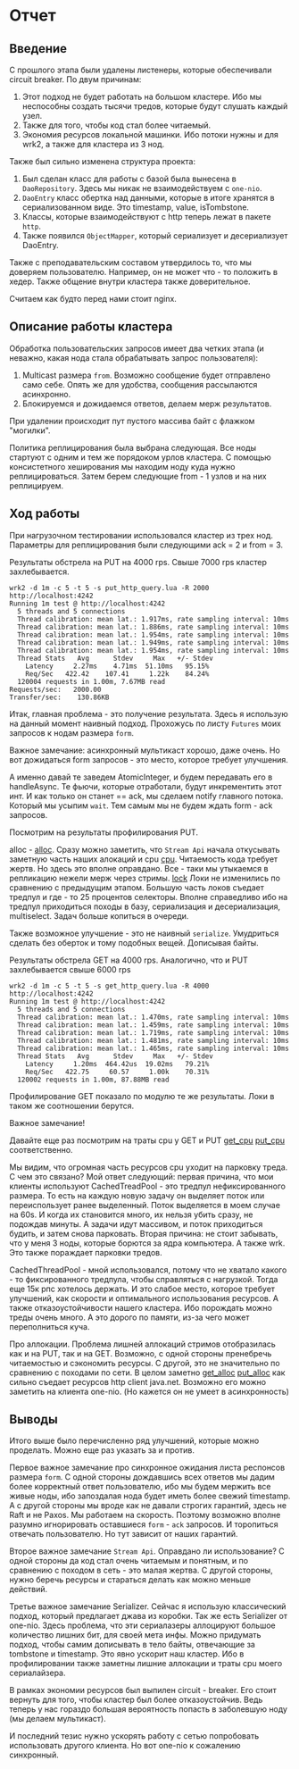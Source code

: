 # Отчет

## Введение

С прошлого этапа были удалены листенеры, которые обеспечивали circuit breaker.
По двум причинам:

1. Этот подход не будет работать на большом кластере. Ибо мы неспособны создать тысячи тредов, которые будут слушать
   каждый узел.
2. Также для того, чтобы код стал более читаемый.
3. Экономия ресурсов локальной машинки. Ибо потоки нужны и для wrk2, а также для кластера из 3 нод.

Также был сильно изменена структура проекта:

1. Был сделан класс для работы с базой была вынесена в `DaoRepository`. Здесь мы никак не взаимодействуем с `one-nio`.
2. `DaoEntry` класс обертка над данными, которые в итоге хранятся в сериализованном виде. Это timestamp, value,
   isTombstone.
3. Классы, которые взаимодействуют с http теперь лежат в пакете `http`.
4. Также появился `ObjectMapper`, который сериализует и десериализует DaoEntry.

Также с преподавательским составом утвердилось то, что мы доверяем пользователю. Например, он не может что - то положить
в хедер. Также общение внутри кластера также доверительное.

Считаем как будто перед нами стоит nginx.

## Описание работы кластера

Обработка пользовательских запросов имеет два четких этапа (и неважно, какая нода стала обрабатывать запрос
пользователя):

1. Multicast размера `from`. Возможно сообщение будет отправлено само себе. Опять же для удобства, сообщения
   рассылаются асинхронно.
2. Блокируемся и дожидаемся ответов, делаем мерж результатов.

При удалении происходит пут пустого массива байт с флажком "могилки".

Политика реплицирования была выбрана следующая. Все ноды стартуют с одним и тем же порядоком урлов кластера.
С помощью консистетного хеширования мы находим ноду куда нужно реплицироваться. Затем берем следующие from - 1 узлов и
на них реплицируем.

## Ход работы

При нагрузочном тестировании использовался кластер из трех нод. Параметры для реплицирования были следующими ack = 2 и
from = 3.

Результаты обстрела на PUT на 4000 rps. Свыше 7000 rps кластер захлебывается.

````
wrk2 -d 1m -c 5 -t 5 -s put_http_query.lua -R 2000 http://localhost:4242
Running 1m test @ http://localhost:4242
  5 threads and 5 connections
  Thread calibration: mean lat.: 1.917ms, rate sampling interval: 10ms
  Thread calibration: mean lat.: 1.886ms, rate sampling interval: 10ms
  Thread calibration: mean lat.: 1.954ms, rate sampling interval: 10ms
  Thread calibration: mean lat.: 1.949ms, rate sampling interval: 10ms
  Thread calibration: mean lat.: 1.954ms, rate sampling interval: 10ms
  Thread Stats   Avg      Stdev     Max   +/- Stdev
    Latency     2.27ms    4.71ms  51.10ms   95.15%
    Req/Sec   422.42    107.41     1.22k    84.24%
  120004 requests in 1.00m, 7.67MB read
Requests/sec:   2000.00
Transfer/sec:    130.86KB
````

Итак, главная проблема - это получение результата.
Здесь я использую на данный момент наивный подход. Прохожусь по листу `Futures` моих запросов к нодам pазмера `form`.

Важное замечание: асинхронный мультикаст хорошо, даже очень. Но вот дожидаться form запросов - это место, которое
требует улучшения.

А именно давай те заведем AtomicInteger, и будем передавать его в handleAsync. Те фьючи, которые отработали, будут
инкрементить этот инт. И как только он станет == ack, мы сделаем notify главного потока. Который мы усыпим `wait`.
Тем самым мы не будем ждать form - ack запросов.

Посмотрим на результаты профилирования PUT.

alloc - [alloc](./profiler/png/put_alloc.png). Сразу можно заметить, что `Stream Api` начала откусывать заметную часть
наших алокаций и cpu [cpu](./profiler/png/put_cpu.png). Читаемость кода требует жертв. Но здесь это вполне оправдано.
Все - таки мы утыкаемся в репликацию нежели мерж через стримы. [lock](./profiler/png/put_lock.png) Локи не изменились по
сравнению с предыдущим этапом. Большую часть локов съедает тредпул и где - то 25 процентов селекторы. Вполне справедливо
ибо на тредпул приходиться походы в базу, сериализация и десериализация, multiselect. Задач больше копиться в очереди.

Также возможное улучшение - это не наивный `serialize`. Умудриться сделать без оберток и тому подобных вещей. Дописывая
байты.

Результаты обстрела GET на 4000 rps. Аналогично, что и PUT захлебывается свыше 6000 rps

```
wrk2 -d 1m -c 5 -t 5 -s get_http_query.lua -R 4000 http://localhost:4242
Running 1m test @ http://localhost:4242
  5 threads and 5 connections
  Thread calibration: mean lat.: 1.470ms, rate sampling interval: 10ms
  Thread calibration: mean lat.: 1.459ms, rate sampling interval: 10ms
  Thread calibration: mean lat.: 1.719ms, rate sampling interval: 10ms
  Thread calibration: mean lat.: 1.481ms, rate sampling interval: 10ms
  Thread calibration: mean lat.: 1.465ms, rate sampling interval: 10ms
  Thread Stats   Avg      Stdev     Max   +/- Stdev
    Latency     1.20ms  464.42us  19.02ms   79.21%
    Req/Sec   422.75     60.57     1.00k    70.31%
  120002 requests in 1.00m, 87.88MB read
```

Профилирование GET показало по модулю те же результаты. Локи в таком же соотношении берутся.

Важное замечание!

Давайте еще раз посмотрим на траты cpu у GET и
PUT [get_cpu](./profiler/png/get_cpu.png) [put_cpu](./profiler/png/put_cpu.png) соответственно.

Мы видим, что огромная часть ресурсов cpu уходит на парковку треда. С чем это связано?
Мой ответ следующий: первая причина, что мои клиенты используют CachedTreadPool - это тредпул нефиксированного размера.
То есть на каждую новую задачу он выделяет поток или переиспользует ранее выделенный. Поток выделяется в моем случае на
60s. И когда их становится много, их нельзя убить сразу, не подождав минуты. А задачи идут массивом, и поток приходиться
будить, и затем снова парковать. Вторая причина: не стоит забывать, что у меня 3 ноды, которые борются за ядра
компьютера. А также wrk. Это также пораждает парковки тредов.

CachedThreadPool - мной использовался, потому что не хватало какого - то фиксированного тредпула, чтобы справляться с
нагрузкой. Тогда еще 15к рпс хотелось держать. И это слабое место, которое требует улучшений, как скорости и
оптимального использования ресурсов. А также отказоустойчивости нашего кластера. Ибо порождать можно треды очень много.
А это дорого по памяти, из-за чего может переполниться куча.

Про аллокации. Проблема лишней аллокаций стримов отобразилась как и на PUT, так и на GET. Возможно, с одной стороны
пренебречь читаемостью и сэкономить ресурсы. С другой, это не значительно по сравнению с походами по сети.
В целом заметно [get_alloc](./profiler/png/get_alloc.png) [put_alloc](./profiler/png/put_alloc.png) как сильно съедает
ресурсов http client java.net. Возможно его можно заметить на клиента one-nio. (Но кажется он не умеет в асинхронность)

## Выводы

Итого выше было перечисленно ряд улучшений, которые можно проделать.
Можно еще раз указать за и против.

Первое важное замечание про синхронное ожидания листа респонсов размера `form`.
С одной стороны дождавшись всех ответов мы дадим более корректный ответ пользователю, ибо мы будем мержить все живые
ноды, ибо запоздалая нода будет иметь более свежий timestamp. А с другой стороны мы вроде как не давали строгих
гарантий, здесь не Raft и не Paxos. Мы работаем на скорость.
Поэтому возможно вполне разумно игнорировать оставшиеся `form` - `ack` запросов. И торопиться отвечать пользователю. Но
тут зависит от наших гарантий.

Второе важное замечание `Stream Api`. Оправдано ли использование? С одной стороны да код стал очень читаемым и понятным,
и по сравнению с походом в сеть - это малая жертва. С другой стороны, нужно беречь ресурсы и стараться делать как можно
меньше действий.

Третье важное замечание Serializer. Сейчас я использую классический подход, который предлагает джава из коробки. Так же
есть Serializer от one-nio. Здесь проблема, что эти сериалазеры аллоцируют большое количество лишних бит, для своей мета
инфы. Можно придумать подход, чтобы самим дописывать в тело байты, отвечающие за tombstone и timestamp. Это явно ускорит
наш кластер. Ибо в профилировании также заметны лишние аллокации и траты cpu моего сериалайзера.

В рамках экономии ресурсов был выпилен circuit - breaker. Его стоит вернуть для того, чтобы кластер был более
отказоустойчив. Ведь теперь у нас гораздо большая вероятность попасть в заболевшую ноду (мы делаем мультикаст).

И последний тезис нужно ускорять работу с сетью попробовать использовать другого клиента. Но вот one-nio к сожалению
синхронный.